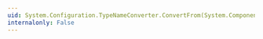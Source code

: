 ```yaml
---
uid: System.Configuration.TypeNameConverter.ConvertFrom(System.ComponentModel.ITypeDescriptorContext,System.Globalization.CultureInfo,System.Object)
internalonly: False
---
```


